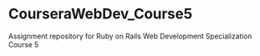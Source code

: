 # CourseraWebDev_Course5
Assignment repository for Ruby on Rails Web Development Specialization Course 5
